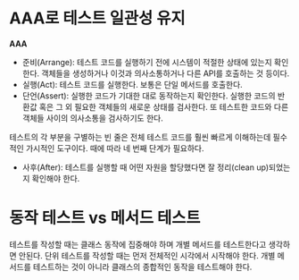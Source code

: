 # AAA로 테스트 일관성 유지
**AAA**
- 준비(Arrange): 테스트 코드를 실행하기 전에 시스템이 적절한 상태에 있는지 확인한다. 객체들을 생성하거나 이것과 의사소통하거나 다른 API를 호출하는 것 등이다.
- 실행(Act): 테스트 코드를 실행한다. 보통은 단일 메서드를 호출한다.
- 단언(Assert): 실행한 코드가 기대한 대로 동작하는지 확인한다. 실행한 코드의 반환값 혹은 그 외 필요한 객체들의 새로운 상태를 검사한다. 또 테스트한 코드와 다른 객체들 사이의 의사소통을 검사하기도 한다.

테스트의 각 부분을 구별하는 빈 줄은 전체 테스트 코드를 훨씬 빠르게 이해하는데 필수적인 가시적인 도구이다. 때에 따라 네 번째 단계가 필요하다.
- 사후(After): 테스트를 실행할 때 어떤 자원을 할당했다면 잘 정리(clean up)되었는지 확인해야 한다.

# 동작 테스트 vs 메서드 테스트
테스트를 작성할 때는 클래스 동작에 집중해야 하며 개별 메서드를 테스트한다고 생각하면 안된다.
단위 테스트를 작성할 때는 먼저 전체적인 시각에서 시작해야 한다. 개별 메서드를 테스트하는 것이 아니라 클래스의 종합적인 동작을 테스트해야 한다.